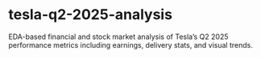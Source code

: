 # tesla-q2-2025-analysis
EDA-based financial and stock market analysis of Tesla’s Q2 2025 performance metrics including earnings, delivery stats, and visual trends.
